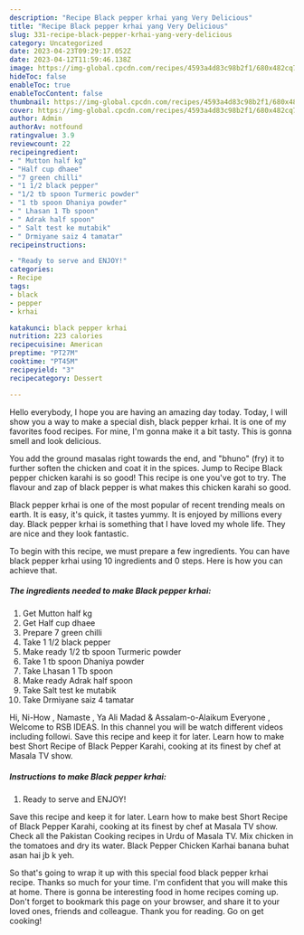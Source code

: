```yaml
---
description: "Recipe Black pepper krhai yang Very Delicious"
title: "Recipe Black pepper krhai yang Very Delicious"
slug: 331-recipe-black-pepper-krhai-yang-very-delicious
category: Uncategorized
date: 2023-04-23T09:29:17.052Z
date: 2023-04-12T11:59:46.138Z
image: https://img-global.cpcdn.com/recipes/4593a4d83c98b2f1/680x482cq70/black-pepper-krhai-recipe-main-photo.jpg
hideToc: false
enableToc: true
enableTocContent: false
thumbnail: https://img-global.cpcdn.com/recipes/4593a4d83c98b2f1/680x482cq70/black-pepper-krhai-recipe-main-photo.jpg
cover: https://img-global.cpcdn.com/recipes/4593a4d83c98b2f1/680x482cq70/black-pepper-krhai-recipe-main-photo.jpg
author: Admin
authorAv: notfound
ratingvalue: 3.9
reviewcount: 22
recipeingredient:
- " Mutton half kg"
- "Half cup dhaee"
- "7 green chilli"
- "1 1/2 black pepper"
- "1/2 tb spoon Turmeric powder"
- "1 tb spoon Dhaniya powder"
- " Lhasan 1 Tb spoon"
- " Adrak half spoon"
- " Salt test ke mutabik"
- " Drmiyane saiz 4 tamatar"
recipeinstructions:

- "Ready to serve and ENJOY!"
categories:
- Recipe
tags:
- black
- pepper
- krhai

katakunci: black pepper krhai 
nutrition: 223 calories
recipecuisine: American
preptime: "PT27M"
cooktime: "PT45M"
recipeyield: "3"
recipecategory: Dessert

---
```



Hello everybody, I hope you are having an amazing day today. Today, I will show you a way to make a special dish, black pepper krhai. It is one of my favorites food recipes. For mine, I'm gonna make it a bit tasty. This is gonna smell and look delicious.

You add the ground masalas right towards the end, and &#34;bhuno&#34; (fry) it to further soften the chicken and coat it in the spices. Jump to Recipe Black pepper chicken karahi is so good! This recipe is one you&#39;ve got to try. The flavour and zap of black pepper is what makes this chicken karahi so good.

Black pepper krhai is one of the most popular of recent trending meals on earth. It is easy, it's quick, it tastes yummy. It is enjoyed by millions every day. Black pepper krhai is something that I have loved my whole life. They are nice and they look fantastic.


To begin with this recipe, we must prepare a few ingredients. You can have black pepper krhai using 10 ingredients and 0 steps. Here is how you can achieve that.

<!--inarticleads1-->

##### The ingredients needed to make Black pepper krhai:

1. Get  Mutton half kg
1. Get Half cup dhaee
1. Prepare 7 green chilli
1. Take 1 1/2 black pepper
1. Make ready 1/2 tb spoon Turmeric powder
1. Take 1 tb spoon Dhaniya powder
1. Take  Lhasan 1 Tb spoon
1. Make ready  Adrak half spoon
1. Take  Salt test ke mutabik
1. Take  Drmiyane saiz 4 tamatar


Hi, Ni-How , Namaste , Ya Ali Madad &amp; Assalam-o-Alaikum Everyone , Welcome to RSB IDEAS. In this channel you will be watch different videos including followi. Save this recipe and keep it for later. Learn how to make best Short Recipe of Black Pepper Karahi, cooking at its finest by chef at Masala TV show. 

<!--inarticleads2-->

##### Instructions to make Black pepper krhai:


1. Ready to serve and ENJOY!

Save this recipe and keep it for later. Learn how to make best Short Recipe of Black Pepper Karahi, cooking at its finest by chef at Masala TV show. Check all the Pakistan Cooking recipes in Urdu of Masala TV. Mix chicken in the tomatoes and dry its water. Black Pepper Chicken Karhai banana buhat asan hai jb k yeh. 

So that's going to wrap it up with this special food black pepper krhai recipe. Thanks so much for your time. I'm confident that you will make this at home. There is gonna be interesting food in home recipes coming up. Don't forget to bookmark this page on your browser, and share it to your loved ones, friends and colleague. Thank you for reading. Go on get cooking!
